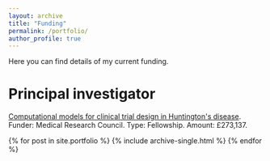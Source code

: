 ```yaml
---
layout: archive
title: "Funding"
permalink: /portfolio/
author_profile: true
---
```


Here you can find details of my current funding.

Principal investigator
===

[Computational models for clinical trial design in Huntington's disease](https://gtr.ukri.org/projects?ref=MR%2FT027770%2F1).
Funder: Medical Research Council.
Type: Fellowship.
Amount: £273,137.
<!--
[Learning personalised trajectories in Huntington’s disease through computational models of disease progression]().
Funder: CHDI Foundation.
Type: Research grant.
Amount: £185,105.
-->
<!-- Co-investigator
===
-->


<!-- {% include base_path %}  -->


{% for post in site.portfolio %}
  {% include archive-single.html %}
{% endfor %}


